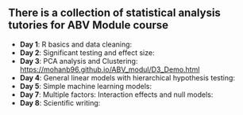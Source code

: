 ## There is a collection of statistical analysis tutories for ABV Module course

- **Day 1**: R basics and data cleaning:
- **Day 2**: Significant testing and effect size:
- **Day 3**: PCA analysis and Clustering: https://mohanb96.github.io/ABV_modul/D3_Demo.html
- **Day 4**: General linear models with hierarchical hypothesis testing:
- **Day 5**: Simple machine learning models:
- **Day 7**: Multiple factors: Interaction effects and null models:
- **Day 8**: Scientific writing: 
